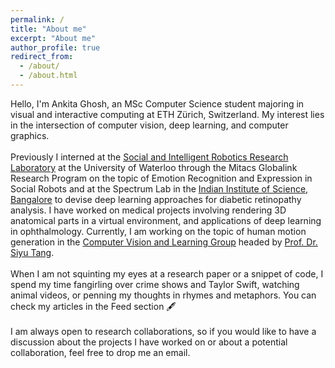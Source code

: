 ```yaml
---
permalink: /
title: "About me"
excerpt: "About me"
author_profile: true
redirect_from: 
  - /about/
  - /about.html
---
```

Hello, I'm Ankita Ghosh, an MSc Computer Science student majoring in visual and interactive computing at ETH Zürich, Switzerland. My interest lies in the intersection of computer vision, deep learning, and computer graphics.
<br> <br>
Previously I interned at the [Social and Intelligent Robotics Research Laboratory](https://uwaterloo.ca/social-intelligent-robotics-research-lab/) at the University of Waterloo through the Mitacs Globalink Research Program on the topic of Emotion Recognition and Expression in Social Robots and at the Spectrum Lab in the [Indian Institute of Science, Bangalore](https://eecs.iisc.ac.in/) to devise deep learning approaches for diabetic retinopathy analysis. I have worked on medical projects involving rendering 3D anatomical parts in a virtual environment, and applications of deep learning in ophthalmology. Currently, I am working on the topic of human motion generation in the [Computer Vision and Learning Group](https://vlg.inf.ethz.ch/) headed by [Prof. Dr. Siyu Tang](https://vlg.inf.ethz.ch/team/Prof-Dr-Siyu-Tang.html). 
<br> <br>
When I am not squinting my eyes at a research paper or a snippet of code, I spend my time fangirling over crime shows and Taylor Swift, watching animal videos, or penning my thoughts in rhymes and metaphors. You can check my articles in the Feed section 🖋️
<br> <br>
I am always open to research collaborations, so if you would like to have a discussion about the projects I have worked on or about a potential collaboration, feel free to drop me an email.
